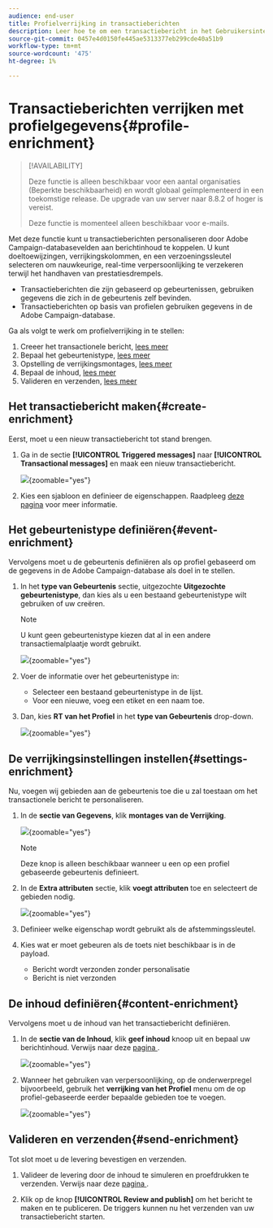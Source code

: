 ```yaml
---
audience: end-user
title: Profielverrijking in transactieberichten
description: Leer hoe te om een transactiebericht in het Gebruikersinterface van het Web van de Campagne tot stand te brengen
source-git-commit: 0457e4d0150fe445ae5313377eb299cde40a51b9
workflow-type: tm+mt
source-wordcount: '475'
ht-degree: 1%

---
```



# Transactieberichten verrijken met profielgegevens{#profile-enrichment}

>[!AVAILABILITY]
>
>Deze functie is alleen beschikbaar voor een aantal organisaties (Beperkte beschikbaarheid) en wordt globaal geïmplementeerd in een toekomstige release. De upgrade van uw server naar 8.8.2 of hoger is vereist.
>
>Deze functie is momenteel alleen beschikbaar voor e-mails.

Met deze functie kunt u transactieberichten personaliseren door Adobe Campaign-databasevelden aan berichtinhoud te koppelen. U kunt doeltoewijzingen, verrijkingskolommen, en een verzoeningssleutel selecteren om nauwkeurige, real-time verpersoonlijking te verzekeren terwijl het handhaven van prestatiesdrempels.

* Transactieberichten die zijn gebaseerd op gebeurtenissen, gebruiken gegevens die zich in de gebeurtenis zelf bevinden.
* Transactieberichten op basis van profielen gebruiken gegevens in de Adobe Campaign-database.

Ga als volgt te werk om profielverrijking in te stellen:

1. Creeer het transactionele bericht, [ lees meer ](#create-enrichment)
1. Bepaal het gebeurtenistype, [ lees meer ](#event-enrichment)
1. Opstelling de verrijkingsmontages, [ lees meer ](#settings-enrichment)
1. Bepaal de inhoud, [ lees meer ](#content-enrichment)
1. Valideren en verzenden, [ lees meer ](#send-enrichment)

## Het transactiebericht maken{#create-enrichment}

Eerst, moet u een nieuw transactiebericht tot stand brengen.

1. Ga in de sectie **[!UICONTROL Triggered messages]** naar **[!UICONTROL Transactional messages]** en maak een nieuw transactiebericht.

   ![](assets/transactional-browse.png){zoomable="yes"}

1. Kies een sjabloon en definieer de eigenschappen. Raadpleeg [deze pagina](create-transactional.md#transactional-message) voor meer informatie.

## Het gebeurtenistype definiëren{#event-enrichment}

Vervolgens moet u de gebeurtenis definiëren als op profiel gebaseerd om de gegevens in de Adobe Campaign-database als doel in te stellen.

1. In het **type van Gebeurtenis** sectie, uitgezochte **Uitgezochte gebeurtenistype**, dan kies als u een bestaand gebeurtenistype wilt gebruiken of uw creëren.

   >[!NOTE]
   >
   >U kunt geen gebeurtenistype kiezen dat al in een andere transactiemalplaatje wordt gebruikt.

   ![](assets/profile-enrich.png){zoomable="yes"}

1. Voer de informatie over het gebeurtenistype in:

   * Selecteer een bestaand gebeurtenistype in de lijst.
   * Voor een nieuwe, voeg een etiket en een naam toe.

1. Dan, kies **RT van het Profiel** in het **type van Gebeurtenis** drop-down.

   ![](assets/profile-enrich1.png){zoomable="yes"}

## De verrijkingsinstellingen instellen{#settings-enrichment}

Nu, voegen wij gebieden aan de gebeurtenis toe die u zal toestaan om het transactionele bericht te personaliseren.

1. In de **sectie van Gegevens**, klik **montages van de Verrijking**.

   ![](assets/profile-enrich2.png){zoomable="yes"}

   >[!NOTE]
   >
   >Deze knop is alleen beschikbaar wanneer u een op een profiel gebaseerde gebeurtenis definieert.

1. In de **Extra attributen** sectie, klik **voegt attributen** toe en selecteert de gebieden nodig.

   ![](assets/profile-enrich3.png){zoomable="yes"}

1. Definieer welke eigenschap wordt gebruikt als de afstemmingssleutel.

1. Kies wat er moet gebeuren als de toets niet beschikbaar is in de payload.

   * Bericht wordt verzonden zonder personalisatie
   * Bericht is niet verzonden

## De inhoud definiëren{#content-enrichment}

Vervolgens moet u de inhoud van het transactiebericht definiëren.

1. In de **sectie van de Inhoud**, klik **geef inhoud** knoop uit en bepaal uw berichtinhoud. Verwijs naar deze [ pagina ](create-transactional.md#transactional-content).

   ![](assets/template-content.png){zoomable="yes"}

1. Wanneer het gebruiken van verpersoonlijking, op de onderwerpregel bijvoorbeeld, gebruik het **verrijking van het Profiel** menu om de op profiel-gebaseerde eerder bepaalde gebieden toe te voegen.

   ![](assets/profile-enrich4.png){zoomable="yes"}


## Valideren en verzenden{#send-enrichment}

Tot slot moet u de levering bevestigen en verzenden.

1. Valideer de levering door de inhoud te simuleren en proefdrukken te verzenden. Verwijs naar deze [ pagina ](validate-transactional.md).

1. Klik op de knop **[!UICONTROL Review and publish]** om het bericht te maken en te publiceren. De triggers kunnen nu het verzenden van uw transactiebericht starten.


<!--
When creating the event configuration, select the Profile event targeting dimension (see Creating an event).

Add fields to the event, in order to be able to personalize the transactional message (see Defining the event attributes). You must add at least one field to create an enrichment. You do not need to create other fields such as First name and Last name as you will be able to use personalization fields from the Adobe Campaign database.

Create an enrichment in order to link the event to the Profile resource (see Enriching the event) and select this enrichment as the Targeting enrichment.


IMPORTANT
This step is mandatory for profile-based events.
Preview and publish the event (see Previewing and publishing the event).

When previewing the event, the REST API does not contain an attribute specifying the email address, mobile phone, or push notification specific attributes, as it will be retrieved from the Profile resource.

Once the event has been published, a transactional message linked to the new event is automatically created. In order for the event to trigger sending a transactional message, you must modify and publish the message that was just created…

Integrate the event into your website (see Integrate the event triggering).
-->

